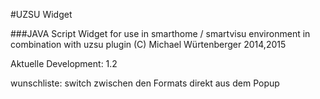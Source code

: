 #UZSU Widget

###JAVA Script Widget for use in smarthome / smartvisu environment in combination with uzsu plugin
(C) Michael Würtenberger 2014,2015

Aktuelle Development: 1.2

wunschliste: switch zwischen den Formats direkt aus dem Popup